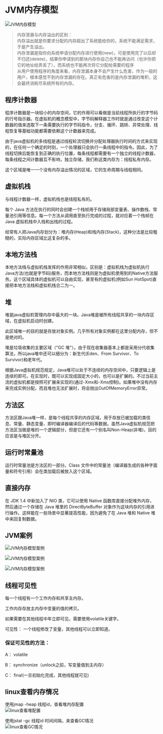 # JVM内存模型
![JVM内存模型](https://github.com/liuyanliang2015/BertNote/blob/master/pics/JVM.png)

> 内存泄漏与内存溢出的区别：<br>
> 内存溢出就是你要求分配的内存超出了系统能给你的，系统不能满足需求，于是产生溢出。<br>
> 内存泄漏是指你向系统申请分配内存进行使用(new)，可是使用完了以后却不归还(delete)，结果你申请到的那块内存你自己也不能再访问（也许你把它的地址给弄丢了），而系统也不能再次将它分配给需要的程序<br>
> 从用户使用程序的角度来看，内存泄漏本身不会产生什么危害，作为一般的用户，根本感觉不到内存泄漏的存在。真正有危害的是内存泄漏的堆积，这会最终消耗尽系统所有的内存。

## 程序计数器
程序计数器是一块较小的内存空间，它的作用可以看做是当前线程所执行的字节码的行号指示器。在虚拟机的概念模型中，字节码解释器工作时就是通过改变这个计数器的值来选取下一条需要执行的字节码指令，分支、循环、跳转、异常处理、线程恢复等基础功能都需要依赖这个计数器来完成。<br>

由于java虚拟机的多线程是通过线程轮流切换并分配处理器执行时间的方式来实现的，在任何一个确定的时刻，一个处理器只会执行一条线程中的指令。因此，为了线程切换后能恢复到正确的执行位置，每条线程都需要有一个独立的线程计数器，每条线程之间计数器互不影响，独立存储，我们称这类内存为：线程私有内存。

这个区域是唯一一个没有内存溢出情况的区域，它的生命周期与线程相同。



## 虚拟机栈
与线程计数器一样，虚拟机栈也是线程私有的。<br>

每个 Java 方法在执行的同时会创建一个栈帧用于存储局部变量表、操作数栈、常量池引用等信息。每一个方法从调用直至执行完成的过程，就对应着一个栈帧在 Java 虚拟机栈中入栈和出栈的过程。<br>

经常有人把Java内存划分为：堆内存(Heap)和栈内存(Stack)，这种分法是比较粗糙的，实际内存区域比这复杂的多。

## 本地方法栈
本地方法栈与虚拟机栈发挥的作用非常相似，区别是：虚拟机栈为虚拟机执行Java方法(也就是字节码)服务，而本地方法栈则是为虚拟机使用到的Native方法服务。这个区域具体的虚拟机可以自由实现，甚至有的虚拟机(例如Sun HotSpot)直接把本地方法栈和虚拟机栈合二为一。

## 堆
堆是java虚拟机管理内存中最大的一块。Java堆是被所有线程共享的一块内存区域，在虚拟机启动时创建。<br>

此区域唯一的目的就是存放对象实例。几乎所有对象实例都在这里分配内存，但不是绝对的。<br>

堆是垃圾收集的主要区域（"GC 堆"）。由于现在收集器基本上都是采用分代收集算法，所以java堆中还可以细分为：新生代(Eden、From Survivor、To Survivor)和老年代。<br>

根据Java虚拟机规范规定，Java堆可以处于不连续的内存空间中，只要逻辑上是连续的即可。在实现时，既可以实现成固定大小的，也可以是扩展的。不过当前主流的虚拟机都是按照可扩展来实现的(通过-Xmx和-Xms控制)。如果堆中没有内存来完成实例分配，而且堆也无法扩展时，将会抛出OutOfMemoryError异常。


## 方法区
方法区跟Java堆一样，是每个线程共享的内存区域，用于存放已被加载的类信息、常量、静态变量、即时编译器编译后的代码等数据。虽然Java虚拟机规范把方法区当做是堆的一个逻辑部分，但是它还有一个别名叫Non-Heap(非堆)，目的应该是与堆区分开。


## 运行时常量池
运行时常量池是方法区的一部分。Class 文件中的常量池（编译器生成的各种字面量和符号引用）会在类加载后被放入这个区域。

## 直接内存
在 JDK 1.4 中新加入了 NIO 类，它可以使用 Native 函数库直接分配堆外内存，然后通过一个存储在 Java 堆里的 DirectByteBuffer 对象作为这块内存的引用进行操作。这样能在一些场景中显著提高性能，因为避免了在 Java 堆和 Native 堆中来回复制数据。



## JVM案例
![JVM内存模型案例](https://github.com/liuyanliang2015/BertNote/blob/master/pics/JVM-demo.png)


![JVM内存模型案例](https://github.com/liuyanliang2015/BertNote/blob/master/pics/JVM-demo2.png)


![JVM内存模型案例](https://github.com/liuyanliang2015/BertNote/blob/master/pics/JVM-demo3.png)



## 线程可见性

每一个线程有一个工作内存和共享主内存。

工作内存存放主内存中变量的值的拷贝。

如果需要在其他线程中年立即可见，需要使用volatile关键字。

可见性： 一个线程修改了变量，其他线程可以立即知道。

### 保证可见性的方法：

A： volatile

B： synchronize（unlock之前，写变量值到主内存）

C： final(一旦初始化完成，其他线程就可见)




## linux查看内存情况
使用jmap -heap 线程id，查看堆内存配置 <br>
![linux查看堆配置](https://github.com/liuyanliang2015/BertNote/blob/master/pics/jmap-heap.png) <br>

使用jstat -gc 线程id  时间间隔，来查看GC情况 <br>
![linux查看GC情况](https://github.com/liuyanliang2015/BertNote/blob/master/pics/jstat-gc.png)




